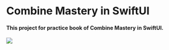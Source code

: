 # Combine Mastery in SwiftUI
#### This project for practice book of Combine Mastery in SwiftUI.   
<img src="Image/65361011.png">
